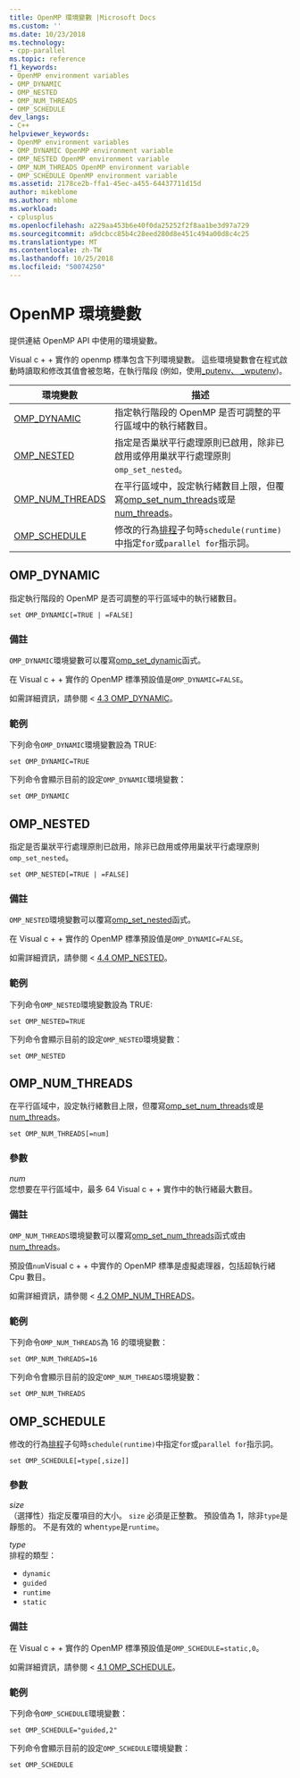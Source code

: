 ```yaml
---
title: OpenMP 環境變數 |Microsoft Docs
ms.custom: ''
ms.date: 10/23/2018
ms.technology:
- cpp-parallel
ms.topic: reference
f1_keywords:
- OpenMP environment variables
- OMP_DYNAMIC
- OMP_NESTED
- OMP_NUM_THREADS
- OMP_SCHEDULE
dev_langs:
- C++
helpviewer_keywords:
- OpenMP environment variables
- OMP_DYNAMIC OpenMP environment variable
- OMP_NESTED OpenMP environment variable
- OMP_NUM_THREADS OpenMP environment variable
- OMP_SCHEDULE OpenMP environment variable
ms.assetid: 2178ce2b-ffa1-45ec-a455-64437711d15d
author: mikeblome
ms.author: mblome
ms.workload:
- cplusplus
ms.openlocfilehash: a229aa453b6e40f0da25252f2f8aa1be3d97a729
ms.sourcegitcommit: a9dcbcc85b4c28eed280d8e451c494a00d8c4c25
ms.translationtype: MT
ms.contentlocale: zh-TW
ms.lasthandoff: 10/25/2018
ms.locfileid: "50074250"
---
```

# <a name="openmp-environment-variables"></a>OpenMP 環境變數

提供連結 OpenMP API 中使用的環境變數。

Visual c + + 實作的 openmp 標準包含下列環境變數。 這些環境變數會在程式啟動時讀取和修改其值會被忽略，在執行階段 (例如，使用[_putenv、 _wputenv](../../../c-runtime-library/reference/putenv-wputenv.md))。

|環境變數|描述|
|--------------------|-----------|
|[OMP_DYNAMIC](#omp-dynamic)|指定執行階段的 OpenMP 是否可調整的平行區域中的執行緒數目。|
|[OMP_NESTED](#omp-nested)|指定是否巢狀平行處理原則已啟用，除非已啟用或停用巢狀平行處理原則`omp_set_nested`。|
|[OMP_NUM_THREADS](#omp-num-threads)|在平行區域中，設定執行緒數目上限，但覆寫[omp_set_num_threads](openmp-functions.md#omp-set-num-threads)或是[num_threads](openmp-clauses.md#num-threads)。|
|[OMP_SCHEDULE](#omp-schedule)|修改的行為[排程](openmp-clauses.md#schedule)子句時`schedule(runtime)`中指定`for`或`parallel for`指示詞。|

## <a name="omp-dynamic"></a>OMP_DYNAMIC

指定執行階段的 OpenMP 是否可調整的平行區域中的執行緒數目。

```
set OMP_DYNAMIC[=TRUE | =FALSE]
```

### <a name="remarks"></a>備註

`OMP_DYNAMIC`環境變數可以覆寫[omp_set_dynamic](openmp-functions.md#omp-set-dynamic)函式。

在 Visual c + + 實作的 OpenMP 標準預設值是`OMP_DYNAMIC=FALSE`。

如需詳細資訊，請參閱 < [4.3 OMP_DYNAMIC](../../../parallel/openmp/4-3-omp-dynamic.md)。

### <a name="example"></a>範例

下列命令`OMP_DYNAMIC`環境變數設為 TRUE:

```
set OMP_DYNAMIC=TRUE
```

下列命令會顯示目前的設定`OMP_DYNAMIC`環境變數：

```
set OMP_DYNAMIC
```

## <a name="omp-nested"></a>OMP_NESTED

指定是否巢狀平行處理原則已啟用，除非已啟用或停用巢狀平行處理原則`omp_set_nested`。

```
set OMP_NESTED[=TRUE | =FALSE]
```

### <a name="remarks"></a>備註

`OMP_NESTED`環境變數可以覆寫[omp_set_nested](openmp-functions.md#omp-set-nested)函式。

在 Visual c + + 實作的 OpenMP 標準預設值是`OMP_DYNAMIC=FALSE`。

如需詳細資訊，請參閱 < [4.4 OMP_NESTED](../../../parallel/openmp/4-4-omp-nested.md)。

### <a name="example"></a>範例

下列命令`OMP_NESTED`環境變數設為 TRUE:

```
set OMP_NESTED=TRUE
```

下列命令會顯示目前的設定`OMP_NESTED`環境變數：

```
set OMP_NESTED
```

## <a name="omp-num-threads"></a>OMP_NUM_THREADS

在平行區域中，設定執行緒數目上限，但覆寫[omp_set_num_threads](openmp-functions.md#omp-set-num-threads)或是[num_threads](openmp-clauses.md#num-threads)。

```
set OMP_NUM_THREADS[=num]
```

### <a name="parameters"></a>參數

*num*<br/>
您想要在平行區域中，最多 64 Visual c + + 實作中的執行緒最大數目。

### <a name="remarks"></a>備註

`OMP_NUM_THREADS`環境變數可以覆寫[omp_set_num_threads](openmp-functions.md#omp-set-num-threads)函式或由[num_threads](openmp-clauses.md#num-threads)。

預設值`num`Visual c + + 中實作的 OpenMP 標準是虛擬處理器，包括超執行緒 Cpu 數目。

如需詳細資訊，請參閱 < [4.2 OMP_NUM_THREADS](../../../parallel/openmp/4-2-omp-num-threads.md)。

### <a name="example"></a>範例

下列命令`OMP_NUM_THREADS`為 16 的環境變數：

```
set OMP_NUM_THREADS=16
```

下列命令會顯示目前的設定`OMP_NUM_THREADS`環境變數：

```
set OMP_NUM_THREADS
```

## <a name="omp-schedule"></a>OMP_SCHEDULE

修改的行為[排程](openmp-clauses.md#schedule)子句時`schedule(runtime)`中指定`for`或`parallel for`指示詞。

```
set OMP_SCHEDULE[=type[,size]]
```

### <a name="parameters"></a>參數

*size*<br/>
（選擇性）指定反覆項目的大小。 `size` 必須是正整數。 預設值為 1，除非`type`是靜態的。 不是有效的 when`type`是`runtime`。

*type*<br/>
排程的類型：

- `dynamic`
- `guided`
- `runtime`
- `static`

### <a name="remarks"></a>備註

在 Visual c + + 實作的 OpenMP 標準預設值是`OMP_SCHEDULE=static,0`。

如需詳細資訊，請參閱 < [4.1 OMP_SCHEDULE](../../../parallel/openmp/4-1-omp-schedule.md)。

### <a name="example"></a>範例

下列命令`OMP_SCHEDULE`環境變數：

```
set OMP_SCHEDULE="guided,2"
```

下列命令會顯示目前的設定`OMP_SCHEDULE`環境變數：

```
set OMP_SCHEDULE
```
